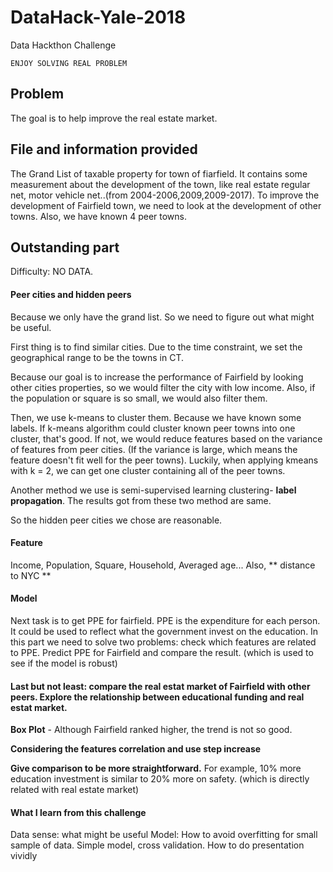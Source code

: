 # DataHack-Yale-2018

Data Hackthon Challenge
```
ENJOY SOLVING REAL PROBLEM
```
## Problem
The goal is to help improve the real estate market. 

## File and information provided 
The Grand List of taxable property for town of fiarfield. It contains some measurement about the development of the town, like 
real estate regular net, motor vehicle net..(from 2004-2006,2009,2009-2017). To improve the development of Fairfield town, we need
to look at the development of other towns. Also, we have known 4 peer towns.

## Outstanding part
Difficulty: NO DATA.

#### Peer cities and hidden peers

Because we only have the grand list. So we need to figure out what might be useful. 

First thing is to find similar cities. Due to the time constraint, we set the geographical range to be the towns in CT.

Because our goal is to increase the performance of Fairfield by looking other cities properties, so we would filter the city with 
low income. Also, if the population or square is so small, we would also filter them.

Then, we use k-means to cluster them. Because we have known some labels. If k-means algorithm could cluster known peer towns into
one cluster, that's good. If not, we would reduce features based on the variance of features from peer cities. (If the variance is large,
which means the feature doesn't fit well for the peer towns). Luckily, when applying kmeans with k = 2, we can get one cluster containing 
all of the peer towns.

Another method we use is semi-supervised learning clustering- **label propagation**. The results got from these two method are same.

So the hidden peer cities we chose are reasonable.

#### Feature 
Income, Population, Square, Household, Averaged age...
Also, ** distance to NYC **

#### Model
Next task is to get PPE for fairfield. PPE is the expenditure for each person. It could be used to reflect what the government 
invest on the education. In this part we need to solve two problems: check which features are related to PPE. Predict PPE for 
Fairfield and compare the result. (which is used to see if the model is robust)

#### Last but not least: compare the real estat market of Fairfield with other peers. Explore the relationship between educational funding and real estat market. 
**Box Plot** - Although Fairfield ranked higher, the trend is not so good.

**Considering the features correlation and use step increase**

**Give comparison to be more straightforward.** For example, 10% more education investment is similar to 20% more on safety. (which is directly related with real estate market)

#### What I learn from this challenge
Data sense: what might be useful
Model: How to avoid overfitting for small sample of data. Simple model, cross validation. 
How to do presentation vividly

